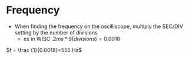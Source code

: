 # Frequency
- When finding the frequency on the oscilliscope, multiply the SEC/DIV setting by the number of divisions
	- ex in WISC $.2ms*9(divisions)=0.0018$

$f = \frac {1}{0.0018}=555 Hz$
